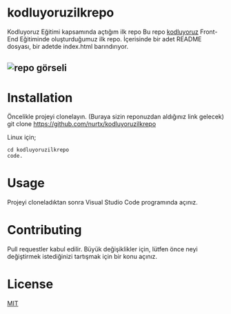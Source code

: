# kodluyoruzilkrepo

Kodluyoruz Eğitimi kapsamında açtığım ilk repo
Bu repo [kodluyoruz](https://www.kodluyoruz.org/) Front-End Eğitiminde oluşturduğumuz ilk repo. İçerisinde bir adet README dosyası, bir adetde index.html barındırıyor.

![repo görseli](https://imgyukle.com/i/natDIv)
------------------------------------------------------


# Installation
Öncelikle projeyi clonelayın. (Buraya sizin reponuzdan aldığınız link gelecek)
git clone https://github.com/nurtx/kodluyoruzilkrepo

Linux için;
``` Linux
cd kodluyoruzilkrepo 
code. 
```


# Usage
Projeyi cloneladıktan sonra Visual Studio Code programında açınız.

# Contributing
Pull requestler kabul edilir. Büyük değişiklikler için, lütfen önce neyi değiştirmek istediğinizi tartışmak için bir konu açınız.
# License
[MIT](https://choosealicense.com/licenses/mit/)

